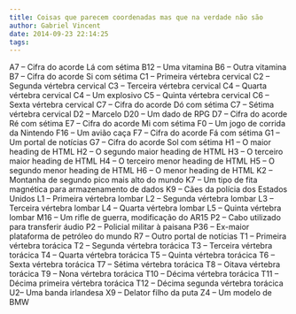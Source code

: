 ```yaml
---
title: Coisas que parecem coordenadas mas que na verdade não são
author: Gabriel Vincent
date: 2014-09-23 22:14:25
tags:
---
```


A7 – Cifra do acorde Lá com sétima
B12 – Uma vitamina
B6 – Outra vitamina
B7 – Cifra do acorde Si com sétima
C1 – Primeira vértebra cervical
C2 – Segunda vértebra cervical
C3 – Terceira vértebra cervical
C4 – Quarta vértebra cervical
C4 – Um explosivo
C5 – Quinta vértebra cervical
C6 – Sexta vértebra cervical
C7 – Cifra do acorde Dó com sétima
C7 – Sétima vértebra cervical
D2 – Marcelo
D20 – Um dado de RPG
D7 – Cifra do acorde Ré com sétima
E7 – Cifra do acorde Mi com sétima
F0 – Um jogo de corrida da Nintendo
F16 – Um avião caça
F7 – Cifra do acorde Fá com sétima
G1 – Um portal de notícias
G7 – Cifra do acorde Sol com sétima
H1 – O maior heading de HTML
H2 – O segundo maior heading de HTML
H3 – O terceiro maior heading de HTML
H4 – O terceiro menor heading de HTML
H5 – O segundo menor heading de HTML
H6 – O menor heading de HTML
K2 – Montanha de segundo pico mais alto do mundo
K7 – Um tipo de fita magnética para armazenamento de dados
K9 – Cães da polícia dos Estados Unidos
L1 – Primeira vértebra lombar
L2 – Segunda vértebra lombar
L3 – Terceira vértebra lombar
L4 – Quarta vértebra lombar
L5 – Quinta vértebra lombar
M16 – Um rifle de guerra, modificação do AR15
P2 – Cabo utilizado para transferir áudio
P2 – Policial militar à paisana
P36 – Ex-maior plataforma de petróleo do mundo
R7 – Outro portal de notícias
T1 – Primeira vértebra torácica
T2 – Segunda vértebra torácica
T3 – Terceira vértebra torácica
T4 – Quarta vértebra torácica
T5 – Quinta vértebra torácica
T6 – Sexta vértebra torácica
T7 – Sétima vértebra torácica
T8 – Oitava vértebra torácica
T9 – Nona vértebra torácica
T10 – Décima vértebra torácica
T11 – Décima primeira vértebra torácica
T12 – Décima segunda vértebra torácica
U2– Uma banda irlandesa
X9 – Delator filho da puta
Z4 – Um modelo de BMW 